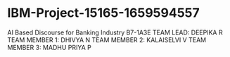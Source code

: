 # IBM-Project-15165-1659594557
AI Based Discourse for Banking Industry
B7-1A3E
TEAM LEAD: DEEPIKA R
TEAM MEMBER 1: DHIVYA N
TEAM MEMBER 2: KALAISELVI V
TEAM MEMBER 3: MADHU PRIYA P

